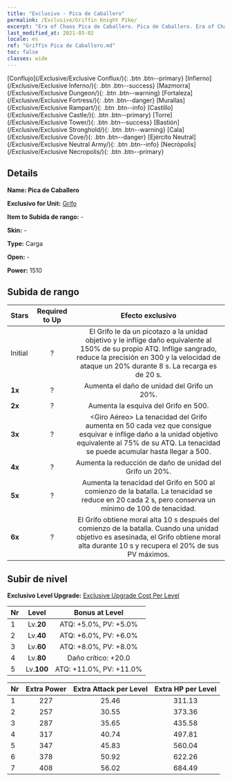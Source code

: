 ```yaml
---
title: "Exclusivo - Pica de Caballero"
permalink: /Exclusive/Griffin Knight Pike/
excerpt: "Era of Chaos Pica de Caballero. Pica de Caballero. Era of Chaos Exclusivo Pica de Caballero. Grifo Exclusivo."
last_modified_at: 2021-03-02
locale: es
ref: "Griffin Pica de Caballero.md"
toc: false
classes: wide
---
```

 [Conflujo](/Exclusive/Exclusive Conflux/){: .btn .btn--primary} [Infierno](/Exclusive/Exclusive Inferno/){: .btn .btn--success} [Mazmorra](/Exclusive/Exclusive Dungeon/){: .btn .btn--warning} [Fortaleza](/Exclusive/Exclusive Fortress/){: .btn .btn--danger} [Murallas](/Exclusive/Exclusive Rampart/){: .btn .btn--info} [Castillo](/Exclusive/Exclusive Castle/){: .btn .btn--primary} [Torre](/Exclusive/Exclusive Tower/){: .btn .btn--success} [Bastión](/Exclusive/Exclusive Stronghold/){: .btn .btn--warning} [Cala](/Exclusive/Exclusive Cove/){: .btn .btn--danger} [Ejército Neutral](/Exclusive/Exclusive Neutral Army/){: .btn .btn--info} [Necrópolis](/Exclusive/Exclusive Necropolis/){: .btn .btn--primary} 

## Details
 **Name: Pica de Caballero** 

 **Exclusivo for Unit:** [Grifo](/units/Griffin/) 

 **Item to Subida de rango:** -

 **Skin:** -

 **Type:** Carga

 **Open:** -

 **Power:** 1510

## Subida de rango

  |     Stars    |  Required to Up | Efecto exclusivo |
  |:-------------|:---------------:|:---------------:|
  |  Initial  | ? | <Picotazo> El Grifo le da un picotazo a la unidad objetivo y le inflige daño equivalente al 150% de su propio ATQ. Inflige sangrado, reduce la precisión en 300 y la velocidad de ataque un 20% durante 8 s. La recarga es de 20 s. |
  | **1x** <i class="fas fa-star"/> | ? | Aumenta el daño de unidad del Grifo un 20%. |
  | **2x** <i class="fas fa-star"/> | ? | Aumenta la esquiva del Grifo en 500. |
  | **3x** <i class="fas fa-star"/> | ? | <Giro Aéreo> La tenacidad del Grifo aumenta en 50 cada vez que consigue esquivar e inflige daño a la unidad objetivo equivalente al 75% de su ATQ. La tenacidad se puede acumular hasta llegar a 500. |
  | **4x** <i class="fas fa-star"/> | ? | Aumenta la reducción de daño de unidad del Grifo un 20%. |
  | **5x** <i class="fas fa-star"/> | ? | Aumenta la tenacidad del Grifo en 500 al comienzo de la batalla. La tenacidad se reduce en 20 cada 2 s, pero conserva un mínimo de 100 de tenacidad. |
  | **6x** <i class="fas fa-star"/> | ? | <Instinto Animal> El Grifo obtiene moral alta 10 s después del comienzo de la batalla. Cuando una unidad objetivo es asesinada, el Grifo obtiene moral alta durante 10 s y recupera el 20% de sus PV máximos. |


## Subir de nivel
 **Exclusivo Level Upgrade:** [Exclusive Upgrade Cost Per Level](/Exclusive/ExclusiveUpgradeCostPerLevel/)

  |  Nr  |   Level  | Bonus at Level |
  |:-----|:--------:|:--------------:|
  | 1 | Lv.**20** | ATQ: +5.0%, PV: +5.0% |
  | 2 | Lv.**40** | ATQ: +6.0%, PV: +6.0% |
  | 3 | Lv.**60** | ATQ: +8.0%, PV: +8.0% |
  | 4 | Lv.**80** | Daño crítico: +20.0 |
  | 5 | Lv.**100** | ATQ: +11.0%, PV: +11.0% |


  |  Nr  |  Extra Power | Extra Attack per Level | Extra HP per Level |
  |:-----|:--------:|:--------:|:--------:|
  | 1 | 227 | 25.46 | 311.13 |
  | 2 | 257 | 30.55 | 373.36 |
  | 3 | 287 | 35.65 | 435.58 |
  | 4 | 317 | 40.74 | 497.81 |
  | 5 | 347 | 45.83 | 560.04 |
  | 6 | 378 | 50.92 | 622.26 |
  | 7 | 408 | 56.02 | 684.49 |


